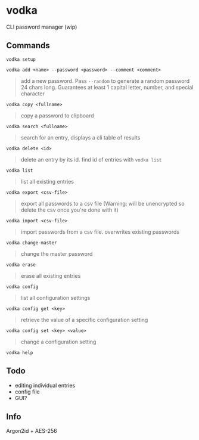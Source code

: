 # vodka
CLI password manager (wip)

## Commands
```vodka setup```

```vodka add <name> --password <password> --comment <comment>```

> add a new password. Pass `--random` to generate a random password 24 chars long. Guarantees at least 1 capital letter, number, and special character

```vodka copy <fullname>```

> copy a password to clipboard

```vodka search <fullname>```

> search for an entry, displays a cli table of results

```vodka delete <id>```

> delete an entry by its id. find id of entries with `vodka list`

```vodka list```

> list all existing entries

```vodka export <csv-file>```

> export all passwords to a csv file (Warning: will be unencrypted so delete the csv once you're done with it)

```vodka import <csv-file>```

> import passwords from a csv file. overwrites existing passwords

```vodka change-master```

> change the master password

```vodka erase```

> erase all existing entries

```vodka config```

> list all configuration settings

```vodka config get <key>```

> retrieve the value of a specific configuration setting

```vodka config set <key> <value>```

> change a configuration setting

```vodka help```

## Todo
- editing individual entries
- config file
- GUI?

## Info
Argon2id + AES-256
